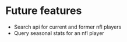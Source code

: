 # Future features

* Search api for current and former nfl players
* Query seasonal stats for an nfl player
